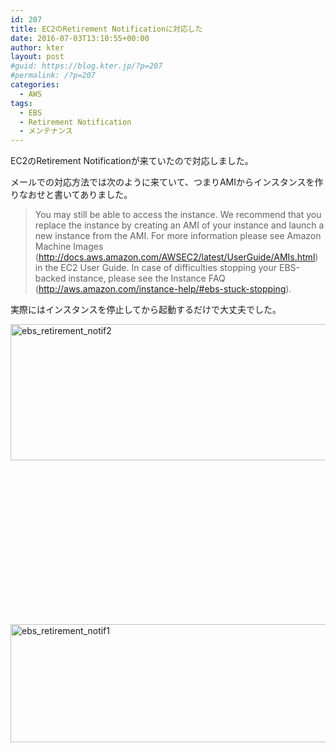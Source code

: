 ```yaml
---
id: 207
title: EC2のRetirement Notificationに対応した
date: 2016-07-03T13:10:55+00:00
author: kter
layout: post
#guid: https://blog.kter.jp/?p=207
#permalink: /?p=207
categories:
  - AWS
tags:
  - EBS
  - Retirement Notification
  - メンテナンス
---
```

EC2のRetirement Notificationが来ていたので対応しました。

メールでの対応方法では次のように来ていて、つまりAMIからインスタンスを作りなおせと書いてありました。

> You may still be able to access the instance. We recommend that you replace the instance by creating an AMI of your instance and launch a new instance from the AMI. For more information please see Amazon Machine Images (<a href="http://docs.aws.amazon.com/AWSEC2/latest/UserGuide/AMIs.html" target="_blank" rel="noreferrer" data-saferedirecturl="https://www.google.com/url?hl=ja&q=http://docs.aws.amazon.com/AWSEC2/latest/UserGuide/AMIs.html&source=gmail&ust=1467603295142000&usg=AFQjCNGWK8bb2yxq4LibDJP0zuy4YnfbzA">http://docs.aws.amazon.com/AWSEC2/latest/UserGuide/AMIs.html</a>) in the EC2 User Guide. In case of difficulties stopping your EBS-backed instance, please see the Instance FAQ (<a href="http://aws.amazon.com/instance-help/#ebs-stuck-stopping" target="_blank" rel="noreferrer" data-saferedirecturl="https://www.google.com/url?hl=ja&q=http://aws.amazon.com/instance-help/%23ebs-stuck-stopping&source=gmail&ust=1467603295143000&usg=AFQjCNHK_DApdxBLUp-WgRojronZG8kIiQ">http://aws.amazon.com/instance-help/#ebs-stuck-stopping</a>).

実際にはインスタンスを停止してから起動するだけで大丈夫でした。

[<img class="alignleft wp-image-212 size-full" src="https://blog.kter.jp/wp-content/uploads/2016/07/ebs_retirement_notif2.jpg" alt="ebs_retirement_notif2" width="548" height="218" srcset="https://kter.jp/wp-content/uploads/2016/07/ebs_retirement_notif2.jpg 548w, https://kter.jp/wp-content/uploads/2016/07/ebs_retirement_notif2-300x119.jpg 300w" sizes="(max-width: 548px) 100vw, 548px" />](https://blog.kter.jp/wp-content/uploads/2016/07/ebs_retirement_notif2.jpg)

&nbsp;

&nbsp;

&nbsp;

&nbsp;

&nbsp;

&nbsp;

&nbsp;

&nbsp;

[<img class="alignleft wp-image-211 size-full" src="https://blog.kter.jp/wp-content/uploads/2016/07/ebs_retirement_notif1.jpg" alt="ebs_retirement_notif1" width="985" height="189" srcset="https://kter.jp/wp-content/uploads/2016/07/ebs_retirement_notif1.jpg 985w, https://kter.jp/wp-content/uploads/2016/07/ebs_retirement_notif1-300x58.jpg 300w, https://kter.jp/wp-content/uploads/2016/07/ebs_retirement_notif1-768x147.jpg 768w" sizes="(max-width: 985px) 100vw, 985px" />](https://blog.kter.jp/wp-content/uploads/2016/07/ebs_retirement_notif1.jpg)